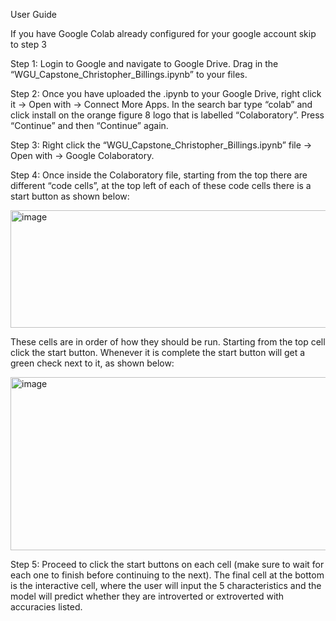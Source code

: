 User Guide

If you have Google Colab already configured for your google account skip to step 3

Step 1: Login to Google and navigate to Google Drive. Drag in the “WGU_Capstone_Christopher_Billings.ipynb” to your files.

Step 2: Once you have uploaded the .ipynb to your Google Drive, right click it -> Open with 
-> Connect More Apps. In the search bar type “colab” and click install on the orange figure 8 logo that is labelled “Colaboratory”. Press “Continue” and then “Continue” again.

Step 3: Right click the “WGU_Capstone_Christopher_Billings.ipynb” file -> Open with -> Google Colaboratory.

Step 4: Once inside the Colaboratory file, starting from the top there are different “code cells”, at the top left of each of these code cells there is a start button as shown below:

<img width="975" height="188" alt="image" src="https://github.com/user-attachments/assets/ebe97dd3-fb37-499a-8094-bd9af9324724" />

These cells are in order of how they should be run. Starting from the top cell click the start button. Whenever it is complete the start button will get a green check next to it, as shown below:

<img width="975" height="277" alt="image" src="https://github.com/user-attachments/assets/d55fae05-14d0-491f-9427-d1079d67bff4" />

Step 5: Proceed to click the start buttons on each cell (make sure to wait for each one to finish before continuing to the next). The final cell at the bottom is the interactive cell, where the user will input the 5 characteristics and the model will predict whether they are introverted or extroverted with accuracies listed.

